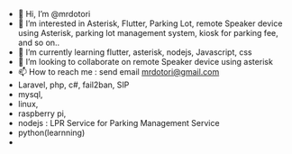 - 👋 Hi, I’m @mrdotori
- 👀 I’m interested in Asterisk, Flutter, Parking Lot, remote Speaker device using Asterisk, parking lot management system, kiosk for parking fee, and so on..
- 🌱 I’m currently learning flutter, asterisk, nodejs, Javascript, css
- 💞️ I’m looking to collaborate on remote Speaker device using asterisk
- 📫 How to reach me : send email mrdotori@gmail.com
- Laravel, php, c#, fail2ban, SIP
- mysql, 
- linux, 
- raspberry pi,
- nodejs : LPR Service for Parking Management Service
- python(learnning)
- 
<!---
mrdotori/mrdotori is a ✨ special ✨ repository because its `README.md` (this file) appears on your GitHub profile.
You can click the Preview link to take a look at your changes.
--->
